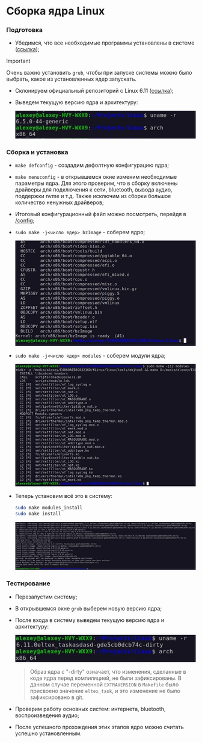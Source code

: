 # Сборка ядра Linux

### Подготовка

- Убедимся, что все необходимые программы установлены в системе ([ссылка](https://www.kernel.org/doc/html/latest/process/changes.html#));

> [!IMPORTANT]  
> Очень важно установить `grub`, чтобы при запуске системы можно было выбрать, какое из установленных ядер запускать.

- Склонируем официальный репозиторий с Linux 6.11 ([ссылка](https://github.com/torvalds/linux/tree/98f7e32f20d28ec452afb208f9cffc08448a2652));
- Выведем текущую версию ядра и архитектуру:

    ![uname](/img/6.5.0.jpg)

### Сборка и установка

- `make defconfig` - создадим дефолтную конфигурацию ядра;
- `make menuconfig` - в открывшемся окне изменим необходимые параметры ядра. Для этого проверим, что в сборку включены драйверы для подключения к сети, bluetooth, вывода аудио, поддержки nvme и т.д. Также исключим из сборки большое количество ненужных драйверов;
- Итоговый конфигурационный файл можно посмотреть, перейдя в [/config](https://github.com/EltexEmbeddedC/kernel-building/blob/main/config/.config);
- `sudo make -j<число ядер> bzImage` - соберем ядро;

    ![сборка ядра](/img/bzImage.jpg)
- `sudo make -j<число ядер> modules` - соберем модули ядра;

    ![сборка модулей](/img/modules.jpg)
- Теперь установим всё это в систему:
    ```bash
    sudo make modules_install
    sudo make install
    ```

    ![ecnfyjdrf](/img/install.jpg)

### Тестирование

- Перезапустим систему;
- В открывшемся окне `grub` выберем новую версию ядра;
- После входа в систему выведем текущую версию ядра и архитектуру:

    ![uname](/img/6.11.0.jpg)

    > Образ ядра с "-dirty" означает, что изменения, сделанные в коде ядра перед компиляцией, не были зафиксированы. В данном случае переменной `EXTRAVERSION` в `Makefile` было присвоено значение `eltex_task`, и это изменение не было зафиксировано в git.
- Проверим работу основных систем: интернета, bluetooth, воспроизведения аудио;
- После успешного прохождения этих этапов ядро можно считать успешно установленным.
